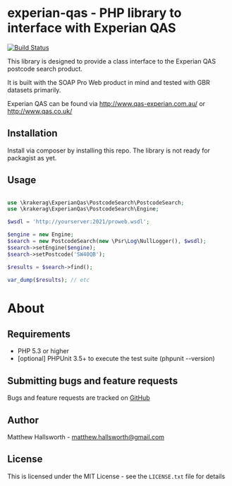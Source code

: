 experian-qas - PHP library to interface with Experian QAS
==============================

[![Build Status](https://secure.travis-ci.org/krakerag/experian-qas.png)](http://travis-ci.org/krakerag/experian-qas)

This library is designed to provide a class interface to the Experian QAS postcode search product.

It is built with the SOAP Pro Web product in mind and tested with GBR datasets primarily.

Experian QAS can be found via http://www.qas-experian.com.au/ or http://www.qas.co.uk/

Installation
------------

Install via composer by installing this repo. The library is not ready for packagist as yet.

Usage
-----

```php

use \krakerag\ExperianQas\PostcodeSearch\PostcodeSearch;
use \krakerag\ExperianQas\PostcodeSearch\Engine;

$wsdl = 'http://yourserver:2021/proweb.wsdl';

$engine = new Engine;
$search = new PostcodeSearch(new \Psr\Log\NullLogger(), $wsdl);
$search->setEngine($engine);
$search->setPostcode('SW40QB');

$results = $search->find();

var_dump($results); // etc

```

About
=====

Requirements
------------

- PHP 5.3 or higher
- [optional] PHPUnit 3.5+ to execute the test suite (phpunit --version)

Submitting bugs and feature requests
------------------------------------

Bugs and feature requests are tracked on [GitHub](https://github.com/krakerag/experian-qas/issues)

Author
------

Matthew Hallsworth - <matthew.hallsworth@gmail.com>

License
-------

This is licensed under the MIT License - see the `LICENSE.txt` file for details
